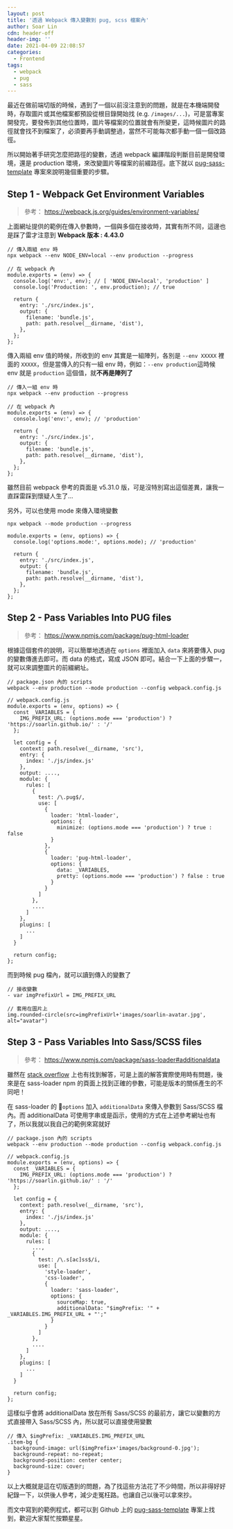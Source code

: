 ```yaml
---
layout: post
title: '透過 Webpack 傳入變數到 pug, scss 檔案內'
author: Soar Lin
cdn: header-off
header-img: ''
date: 2021-04-09 22:08:57
categories:
  - Frontend
tags:
  - webpack
  - pug
  - sass
---
```


最近在做前端切版的時候，遇到了一個以前沒注意到的問題，就是在本機端開發時，存取圖片或其他檔案都預設從根目錄開始找 (e.g. `/images/...`)，可是當專案開發完，要發佈到其他位置時，圖片等檔案的位置就會有所變更，這時候圖片的路徑就會找不到檔案了，必須要再手動調整過，當然不可能每次都手動一個一個改路徑。

所以開始著手研究怎麼把路徑的變數，透過 webpack 編譯階段判斷目前是開發環境，還是 production 環境，來改變圖片等檔案的前綴路徑。底下就以 [pug-sass-template](https://github.com/SoarLin/pug-sass-template) 專案來說明幾個重要的步驟。

## Step 1 - Webpack Get Environment Variables
> 參考： https://webpack.js.org/guides/environment-variables/

上面網址提供的範例在傳入參數時，一個與多個在接收時，其實有所不同，這邊也是踩了雷才注意到
**Webpack 版本 : 4.43.0**

```
// 傳入兩組 env 時
npx webpack --env NODE_ENV=local --env production --progress

// 在 webpack 內
module.exports = (env) => {
  console.log('env:', env); // [ 'NODE_ENV=local', 'production' ]
  console.log('Production: ', env.production); // true

  return {
    entry: './src/index.js',
    output: {
      filename: 'bundle.js',
      path: path.resolve(__dirname, 'dist'),
    },
  };
};
```
傳入兩組 env 值的時候，所收到的 env 其實是一組陣列，各別是 `--env XXXXX` 裡面的 `XXXXX`，但是當傳入的只有一組 env 時，例如：`--env production`這時候 env 就是 `production` 這個值，就**不再是陣列了**

```
// 傳入一組 env 時
npx webpack --env production --progress

// 在 webpack 內
module.exports = (env) => {
  console.log('env:', env); // 'production'

  return {
    entry: './src/index.js',
    output: {
      filename: 'bundle.js',
      path: path.resolve(__dirname, 'dist'),
    },
  };
};
```
雖然目前 webpack 參考的頁面是 v5.31.0 版，可是沒特別寫出這個差異，讓我一直踩雷踩到懷疑人生了...

另外，可以也使用 mode 來傳入環境變數
```
npx webpack --mode production --progress

module.exports = (env, options) => {
  console.log('options.mode:', options.mode); // 'production'

  return {
    entry: './src/index.js',
    output: {
      filename: 'bundle.js',
      path: path.resolve(__dirname, 'dist'),
    },
  };
};
```

## Step 2 - Pass Variables Into PUG files
> 參考： https://www.npmjs.com/package/pug-html-loader

根據這個套件的說明，可以簡單地透過在 `options` 裡面加入 `data` 來將要傳入 pug 的變數傳進去即可。而 data 的格式，寫成 JSON 即可。結合一下上面的步驟一，就可以來調整圖片的前綴網址。

```
// package.json 內的 scripts
webpack --env production --mode production --config webpack.config.js

// webpack.config.js
module.exports = (env, options) => {
  const _VARIABLES = {
    IMG_PREFIX_URL: (options.mode === 'production') ? 'https://soarlin.github.io/' : '/'
  };

  let config = {
    context: path.resolve(__dirname, 'src'),
    entry: {
      index: './js/index.js'
    },
    output: ....,
    module: {
      rules: [
        {
          test: /\.pug$/,
          use: [
            {
              loader: 'html-loader',
              options: {
                minimize: (options.mode === 'production') ? true : false
              }
            },
            {
              loader: 'pug-html-loader',
              options: {
                data: _VARIABLES,
                pretty: (options.mode === 'production') ? false : true
              }
            }
          ]
        },
        ....
      ]
    },
    plugins: [
      ...
    ]
  }

  return config;
};
```
而到時候 pug 檔內，就可以讀到傳入的變數了
```
// 接收變數
- var imgPrefixUrl = IMG_PREFIX_URL

// 套用在圖片上
img.rounded-circle(src=imgPrefixUrl+'images/soarlin-avatar.jpg', alt="avatar")
```

## Step 3 - Pass Variables Into Sass/SCSS files
> 參考： https://www.npmjs.com/package/sass-loader#additionaldata

雖然在 [stack overflow](https://stackoverflow.com/questions/60058352/pass-webpack-environment-variable-to-scss-file) 上也有找到解答，可是上面的解答實際使用時有問題，後來是在 sass-loader npm 的頁面上找到正確的參數，可能是版本的關係產生的不同吧！

在 sass-loader 的 `options` 加入 `additionalData` 來傳入參數到 Sass/SCSS 檔內。而 additionalData 可使用字串或是函示，使用的方式在上述參考網址也有了，所以我就以我自己的範例來寫就好
```
// package.json 內的 scripts
webpack --env production --mode production --config webpack.config.js

// webpack.config.js
module.exports = (env, options) => {
  const _VARIABLES = {
    IMG_PREFIX_URL: (options.mode === 'production') ? 'https://soarlin.github.io/' : '/'
  };

  let config = {
    context: path.resolve(__dirname, 'src'),
    entry: {
      index: './js/index.js'
    },
    output: ....,
    module: {
      rules: [
        ...,
        {
          test: /\.s[ac]ss$/i,
          use: [
            'style-loader',
            'css-loader',
            {
              loader: 'sass-loader',
              options: {
                sourceMap: true,
                additionalData: "$imgPrefix: '" + _VARIABLES.IMG_PREFIX_URL + "';"
              }
            }
          ]
        },
        ....
      ]
    },
    plugins: [
      ...
    ]
  }

  return config;
};
```

這樣似乎會將 additionalData 放在所有 Sass/SCSS 的最前方，讓它以變數的方式直接帶入 Sass/SCSS 內，所以就可以直接使用變數
```
// 傳入 $imgPrefix: _VARIABLES.IMG_PREFIX_URL
.item-bg {
  background-image: url($imgPrefix+'images/background-0.jpg');
  background-repeat: no-repeat;
  background-position: center center;
  background-size: cover;
}
```

以上大概就是這在切版遇到的問題，為了找這些方法花了不少時間，所以非得好好紀錄一下，以供後人參考，減少走冤枉路。也讓自己以後可以拿來抄。

而文中寫到的範例程式，都可以到 Github 上的 [pug-sass-template](https://github.com/SoarLin/pug-sass-template) 專案上找到，歡迎大家幫忙按顆星星。